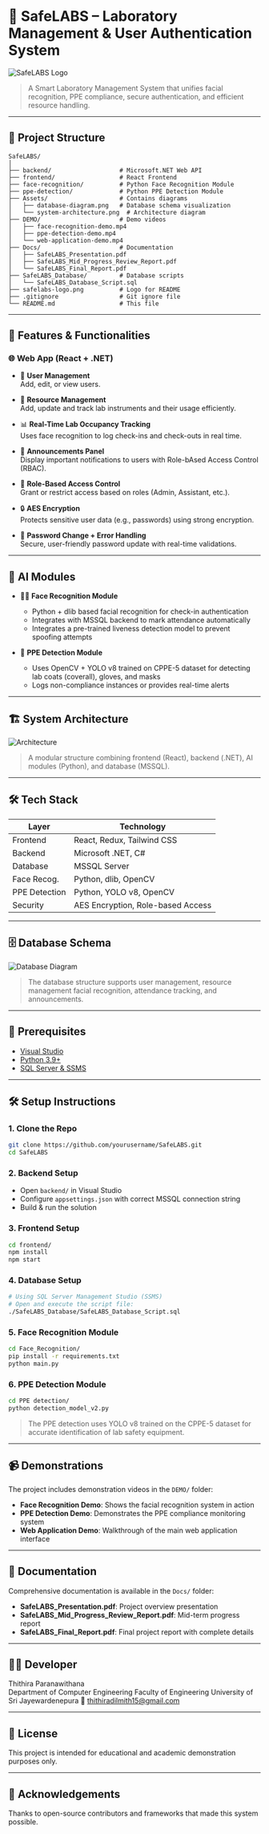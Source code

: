 # 🔬 SafeLABS – Laboratory Management & User Authentication System

![SafeLABS Logo](./SafeLABS_Logo.jpeg)

> A Smart Laboratory Management System that unifies facial recognition, PPE compliance, secure authentication, and efficient resource handling.

---

## 📁 Project Structure

```
SafeLABS/
│
├── backend/                   # Microsoft.NET Web API 
├── frontend/                  # React Frontend 
├── face-recognition/          # Python Face Recognition Module
├── ppe-detection/             # Python PPE Detection Module
├── Assets/                    # Contains diagrams
│   ├── database-diagram.png   # Database schema visualization
│   └── system-architecture.png  # Architecture diagram
├── DEMO/                      # Demo videos
│   ├── face-recognition-demo.mp4
│   ├── ppe-detection-demo.mp4
│   └── web-application-demo.mp4
├── Docs/                      # Documentation
│   ├── SafeLABS_Presentation.pdf
│   ├── SafeLABS_Mid_Progress_Review_Report.pdf
│   └── SafeLABS_Final_Report.pdf
├── SafeLABS_Database/         # Database scripts
│   └── SafeLABS_Database_Script.sql
├── safelabs-logo.png          # Logo for README
├── .gitignore                 # Git ignore file
└── README.md                  # This file
```

---

## 🚀 Features & Functionalities

### 🌐 Web App (React + .NET)

- 👤 **User Management**  
  Add, edit, or view users.
  
- 🔧 **Resource Management**  
  Add, update and track lab instruments and their usage efficiently.

- 📊 **Real-Time Lab Occupancy Tracking**  
  Uses face recognition to log check-ins and check-outs in real time.

- 📢 **Announcements Panel**  
  Display important notifications to users with Role-bAsed Access Control (RBAC).

- 👮 **Role-Based Access Control**  
  Grant or restrict access based on roles (Admin, Assistant, etc.).

- 🔒 **AES Encryption**  
  Protects sensitive user data (e.g., passwords) using strong encryption.

- 🔄 **Password Change + Error Handling**  
  Secure, user-friendly password update with real-time validations.

---

## 🧠 AI Modules

- 🧍‍♂️ **Face Recognition Module**  
  - Python + dlib based facial recognition for check-in authentication  
  - Integrates with MSSQL backend to mark attendance automatically
  - Integrates a pre-trained liveness detection model to prevent spoofing attempts

- 🦺 **PPE Detection Module**  
  - Uses OpenCV + YOLO v8 trained on CPPE-5 dataset for detecting lab coats (coverall), gloves, and masks  
  - Logs non-compliance instances or provides real-time alerts

---

## 🏗️ System Architecture

![Architecture](./Assets/System_Architecture.png)

> A modular structure combining frontend (React), backend (.NET), AI modules (Python), and database (MSSQL).

---

## 🛠️ Tech Stack

| Layer         | Technology                         |
|--------------|-------------------------------------|
| Frontend      | React, Redux, Tailwind CSS          |
| Backend       | Microsoft .NET, C#                  |
| Database      | MSSQL Server                        |
| Face Recog.   | Python, dlib, OpenCV                |
| PPE Detection | Python, YOLO v8, OpenCV             |
| Security      | AES Encryption, Role-based Access   |

---

## 🗄️ Database Schema

![Database Diagram](./Assets/Database_Diagram.png)

> The database structure supports user management, resource management facial recognition, attendance tracking, and announcements.

---

## 🧃 Prerequisites

- [Visual Studio](https://visualstudio.microsoft.com/)
- [Python 3.9+](https://www.python.org/)
- [SQL Server & SSMS](https://learn.microsoft.com/en-us/sql/ssms/)

---

## 🛠️ Setup Instructions

### 1. Clone the Repo

```bash
git clone https://github.com/yourusername/SafeLABS.git
cd SafeLABS
```

### 2. Backend Setup

- Open `backend/` in Visual Studio
- Configure `appsettings.json` with correct MSSQL connection string
- Build & run the solution

### 3. Frontend Setup

```bash
cd frontend/
npm install
npm start
```

### 4. Database Setup

```bash
# Using SQL Server Management Studio (SSMS)
# Open and execute the script file:
./SafeLABS_Database/SafeLABS_Database_Script.sql
```

### 5. Face Recognition Module

```bash
cd Face_Recognition/
pip install -r requirements.txt
python main.py
```

### 6. PPE Detection Module

```bash
cd PPE detection/
python detection_model_v2.py
```

> The PPE detection uses YOLO v8 trained on the CPPE-5 dataset for accurate identification of lab safety equipment.

---

## 📹 Demonstrations

The project includes demonstration videos in the `DEMO/` folder:

- **Face Recognition Demo**: Shows the facial recognition system in action
- **PPE Detection Demo**: Demonstrates the PPE compliance monitoring system
- **Web Application Demo**: Walkthrough of the main web application interface

---

## 📑 Documentation

Comprehensive documentation is available in the `Docs/` folder:

- **SafeLABS_Presentation.pdf**: Project overview presentation
- **SafeLABS_Mid_Progress_Review_Report.pdf**: Mid-term progress report
- **SafeLABS_Final_Report.pdf**: Final project report with complete details

---

## 👨‍💻 Developer

Thithira Paranawithana  
Department of Computer Engineering
Faculty of Engineering
University of Sri Jayewardenepura 
📧 thithiradilmith15@gmail.com

---

## 📄 License

This project is intended for educational and academic demonstration purposes only.

---

## 🙌 Acknowledgements

Thanks to open-source contributors and frameworks that made this system possible.
